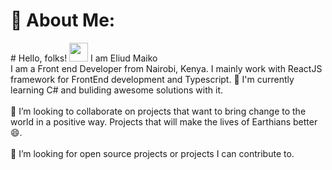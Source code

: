 # 💫 About Me:
\# Hello, folks! <img src="https://raw.githubusercontent.com/MartinHeinz/MartinHeinz/master/wave.gif" width="30px"> 
I am Eliud Maiko 
<br>I am a Front end Developer from Nairobi, Kenya. I mainly work with ReactJS  framework for FrontEnd development and Typescript. 🌱 I'm currently learning C# and buliding awesome solutions with it.<br><br>👯 I’m looking to collaborate on projects that want to bring change to the world in a positive way. Projects that will make the lives of Earthians better 😄.<br><br>🤔 I’m looking for open source projects or projects I can contribute to. 